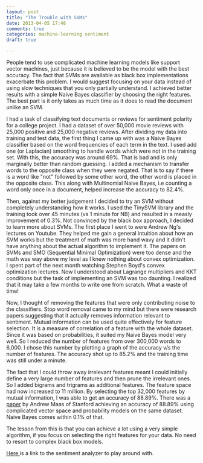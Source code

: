 ```yaml
---
layout: post
title: "The Trouble with SVMs"
date: 2013-04-05 17:48
comments: true
categories: machine-learning sentiment
draft: true

---
```

<p>People tend to use complicated machine learning models like support vector machines, just because it is believed to be the model with the best accuracy. The fact that SVMs are available as black box implementations exacerbate this problem. I would suggest focusing on your data instead of using slow techniques that you only partially understand. I achieved better results with a simple Naive Bayes classifier by choosing the right features. The best part is it only takes as much time as it does to read the document unlike an SVM.</p>
<p>I had a task of classifying text documents or reviews for sentiment polarity for a college project. I had a dataset of over 50,000 movie reviews with 25,000 positive and 25,000 negative reviews. After dividing my data into training and test data, the first thing I came up with was a Naive Bayes classifier based on the word frequencies of each term in the text. I used add one (or Laplacian) smoothing to handle words which were not in the training set. With this, the accuracy was around 69%. That is bad and is only marginally better than random guessing. I added a mechanism to transfer words to the opposite class when they were negated. That is to say if there is a word like "not" followed by some other word, the other word is placed in the opposite class. This along with Multinomial Naive Bayes, i.e counting a word only once in a document, helped increase the accuracy to 82.4%.</p>
<p>Then, against my better judgement I decided to try an SVM without completely understanding how it works. I used the TinySVM library and the training took over 45 minutes (vs 1 minute for NB) and resulted in a measly improvement of 0.3%. Not convinced by the black box approach, I decided to learn more about SVMs. The first place I went to were Andrew Ng's lectures on Youtube. They helped me gain a general intuition about how an SVM works but the treatment of math was more hand wavy and it didn't have anything about the actual algorithm to implement it. The papers on SVMs and SMO (Sequential Minimal Optimization) were too dense and the math was way above my level as I knew nothing about convex optimization. I spent part of the next month watching Stephen Boyd's convex optimization lectures. Now I understood about Lagrange multipliers and KKT conditions but the task of implementing an SVM was too daunting. I realized that it may take a few months to write one from scratch. What a waste of time!</p>
<p>Now, I thought of removing the features that were only contributing noise to the classifiers. Stop word removal came to my mind but there were research papers suggesting that it actually removes information relevant to sentiment. Mutual information can be used quite effectively for feature selection. It is a measure of correlation of a feature with the whole dataset. Since it was based on probabilities, it suited my Naive Bayes model very well. So I reduced the number of features from over 300,000 words to 6,000. I chose this number by plotting a graph of the accuracy v/s the number of features. The accuracy shot up to 85.2% and the training time was still under a minute.&nbsp;</p>
<p>The fact that I could throw away irrelevant features meant I could initially define a very large number of features and then prune the irrelevant ones. So I added bigrams and trigrams as additional features. The feature space had now increased to 11 million. By selecting the top 32,000 features by mutual information, I was able to get an accuracy of 88.89%. There was a <a href="http://ai.stanford.edu/~amaas/papers/wvSent_acl2011.pdf">paper</a> by Andrew Maas of Stanford achieving an accuracy of 88.89% using complicated vector space and probability models on the same dataset. Naive Bayes comes within 0.1% of that.</p>
<p>The lesson from this is that you can achieve a lot using a very simple algorithm, if you&nbsp;focus on selecting the right features for your data. No need to resort to complex black box models.</p>

<p> <a href="http://sentiment.vivekn.com"> Here </a> is a link to the sentiment analyzer to play around with. </p>
